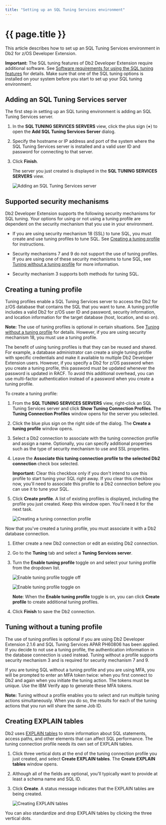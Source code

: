 ```yaml
---
title: "Setting up an SQL Tuning Services environment"
---
```


# {{ page.title }}

This article describes how to set up an SQL Tuning Services environment in Db2 for z/OS Developer Extension.

**Important:** The SQL tuning features of Db2 Developer Extension require additional software. See [Software requirements for using the SQL tuning features]({{site.baseurl}}/docs/tuning-sql-queries/sql-tuning-requirements.html) for details. Make sure that one of the SQL tuning options is installed on your system before you start to set up your SQL tuning environment.

## Adding an SQL Tuning Services server

The first step in setting up an SQL tuning environment is adding an SQL Tuning Services server.

1. In the **SQL TUNING SERVICES SERVERS** view, click the plus sign (**+**) to open the **Add SQL Tuning Services Server** dialog.

2. Specify the hostname or IP address and port of the system where the SQL Tuning Services server is installed and a valid user ID and password for connecting to that server.

3. Click **Finish**. 

    The server you just created is displayed in the **SQL TUNING SERVICES SERVERS** view.

    ![Adding an SQL Tuning Services server]({{site.baseurl}}/assets/images/tuning-add-server.gif)

## Supported security mechanisms

Db2 Developer Extension supports the following security mechanisms for SQL tuning. Your options for using or not using a tuning profile are dependent on the security mechanism that you use in your environment. 

- If you are using security mechanism 18 (SSL) to tune SQL, you must create and use tuning profiles to tune SQL. See [Creating a tuning profile]({{site.baseurl}}/docs/tuning-sql-queries/setting-up-a-tuning-environment.html#creating-a-tuning-profile) for instructions.

- Security mechanisms 7 and 9 do not support the use of tuning profiles. If you are using one of these security mechanisms to tune SQL, see [Tuning without a tuning profile]({{site.baseurl}}/docs/tuning-sql-queries/setting-up-a-tuning-environment.html#tuning-without-a-tuning-profile) for more information.

- Security mechanism 3 supports both methods for tuning SQL.

## Creating a tuning profile

Tuning profiles enable a SQL Tuning Services server to access the Db2 for z/OS database that contains the SQL that you want to tune. A tuning profile includes a valid Db2 for z/OS user ID and password, security information, and location information for the target database (host, location, and so on).

**Note:** The use of tuning profiles is optional in certain situations. See [Tuning without a tuning profile]({{site.baseurl}}/docs/tuning-sql-queries/setting-up-a-tuning-environment.html#tuning-without-a-tuning-profile) for details. However, if you are using security mechanism 18, you must use a tuning profile.

The benefit of using tuning profiles is that they can be reused and shared. For example, a database administrator can create a single tuning profile with specific credentials and make it available to multiple Db2 Developer Extension users. However, if you specify a Db2 for z/OS password when you create a tuning profile, this password must be updated whenever the password is updated in RACF. To avoid this additional overhead, you can use multi-factor authentication instead of a password when you create a tuning profile.

To create a tuning profile:

1. From the **SQL TUNING SERVICES SERVERS** view, right-click an SQL Tuning Services server and click **Show Tuning Connection Profiles**. The **Tuning Connection Profiles** window opens for the server you selected.

2. Click the blue plus sign on the right side of the dialog. The **Create a tuning profile** window opens.

3. Select a Db2 connection to associate with the tuning connection profile and assign a name. Optionally, you can specify additional properties such as the type of security mechanism to use and SSL properties.

4. Leave the **Associate this tuning connection profile to the selected Db2 connection** check box selected.  

   **Important:** Clear this checkbox only if you don't intend to use this profile to start tuning your SQL right away. If you clear this checkbox now, you'll need to associate this profile to a Db2 connection before you can use it to tune your SQL.

5. Click **Create profile**. A list of existing profiles is displayed, including the profile you just created. Keep this window open. You'll need it for the next task.

    ![Creating a tuning connection profile]({{site.baseurl}}/assets/images/tuning-create-profile.gif)

Now that you've created a tuning profile, you must associate it with a Db2 database connection.

1. Either create a new Db2 connection or edit an existing Db2 connection.

2. Go to the **Tuning** tab and select a **Tuning Services server**.

3. Turn the **Enable tuning profile** toggle on and select your tuning profile from the dropdown list.

    ![Enable tuning profile toggle off]({{site.baseurl}}/assets/images/tuning-profiles-toggle-off.png)

    ![Enable tuning profile toggle on]({{site.baseurl}}/assets/images/tuning-profiles-toggle-on.png)

    **Note**: When the **Enable tuning profile** toggle is on, you can click **Create profile** to create additional tuning profiles.

4. Click **Finish** to save the Db2 connection.

## Tuning without a tuning profile

The use of tuning profiles is optional if you are using Db2 Developer Extension 2.1.6 and SQL Tuning Services APAR PH60806 has been applied. If you decide to not use a tuning profile, the authentication information in the database connection is used instead. Tuning without a profile supports security mechanism 3 and is required for security mechanism 7 and 9.

If you are tuning SQL without a tuning profile and you are using MFA, you will be prompted to enter an MFA token twice: when you first connect to Db2 and again when you initiate the tuning action. The tokens must be unique. Use the IBM Verify app to generate these MFA tokens.

**Note:** Tuning without a profile enables you to select and run multiple tuning actions simultaneously. When you do so, the results for each of the tuning actions that you run will share the same Job ID.

## Creating EXPLAIN tables

Db2 uses [EXPLAIN tables](https://www.ibm.com/docs/en/db2-for-zos/13?topic=tables-explain) to store information about SQL statements, access paths, and other elements that can affect SQL performance. The tuning connection profile needs its own set of EXPLAIN tables.

1. Click three vertical dots at the end of the tuning connection profile you just created, and select **Create EXPLAIN tables**. The **Create EXPLAIN tables** window opens.

2. Although all of the fields are optional, you'll typically want to provide at least a schema name and SQL ID.

3. Click **Create**. A status message indicates that the EXPLAIN tables are being created.

    ![Creating EXPLAIN tables]({{site.baseurl}}/assets/images/tuning-create-explain-tables.png)

You can also standardize and drop EXPLAIN tables by clicking the three vertical dots.
